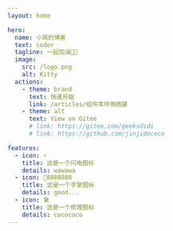 ```yaml
---
layout: home

hero:
  name: 小飒的博客
  text: coder
  tagline: 一起加油💪🏻
  image:
    src: /logo.png
    alt: Kitty
  actions:
    - theme: brand
      text: 快速开始
      link: /articles/组件库环境搭建
    - theme: alt
      text: View on Gitee
      # link: https://gitee.com/geeksdidi
      # link: https://github.com/jinjidecoco

features:
  - icon: ⚡️
    title: 这是一个闪电图标
    details: wawawa
  - icon: 🖖8888888
    title: 这是一个手掌图标
    details: good...
  - icon: 🛠️
    title: 这是一个修理图标
    details: cocococo
---
```




